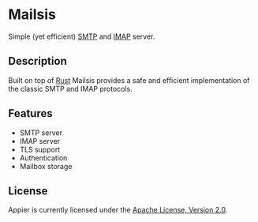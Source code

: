 # Mailsis

Simple (yet efficient) [SMTP](https://datatracker.ietf.org/doc/html/rfc5321) and [IMAP](https://datatracker.ietf.org/doc/html/rfc3501) server.

## Description

Built on top of [Rust](https://www.rust-lang.org/) Mailsis provides a safe and efficient implementation of the classic SMTP and IMAP protocols.

## Features

- SMTP server
- IMAP server
- TLS support
- Authentication
- Mailbox storage

## License

Appier is currently licensed under the [Apache License, Version 2.0](http://www.apache.org/licenses/).
